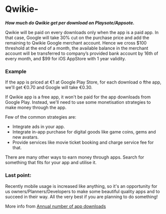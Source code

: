# Qwikie-
***How much do Qwikie get per download on Playsote/Appsote.***

Qwikie will be paid on every downloads only when the app is a paid app. In that case, Google will take 30% cut on the 
purchase price and add the remaining to Qwikie Google merchant account. Hence we cross $100 threshold at the end of a month, 
the available balance in the merchant account will be transferred to company’s provided bank account by 16th of every month, and 
$99 for iOS AppStore with 1 year validity.

### Example ###
If the app is priced at €1 at Google Play Store, for each download o fthe app, we'll get €0.70 and Google will take €0.30.


If Qwikie app is a free app, it won't be paid for the app downloads from Google Play. Instead, we'll need to use some monetisation strategies to make money through the app. 

Few of the common strategies are:

- Integrate ads in your app.
- Integrate in-app purchase for digital goods like game coins, gems and new avatars.
- Provide services like movie ticket booking and charge service fee for that.

There are many other ways to earn money through apps. Search for something that fits for your app and utilise it.

### Last point: ###
Recently mobile usage is increased like anything, so it's an opportunity for us owners/Planners/Developers to make some beautiful quality apps and to succeed in their way. All the very best if you are planning to do something!

More info from [Annual number of app downloads](https://www.statista.com/statistics/734332/google-play-app-installs-per-year/)






